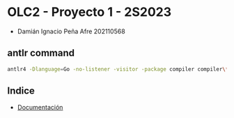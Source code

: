 # OLC2 - Proyecto 1 - 2S2023

- Damián Ignacio Peña Afre 202110568


## antlr command
```bash
antlr4 -Dlanguage=Go -no-listener -visitor -package compiler compiler\*.g4
```

## Indice

- [Documentación](https://github.com/damianpeaf/OLC2_Proyecto1_202110568/tree/main/docs)